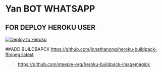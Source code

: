 # Yan BOT WHATSAPP
## FOR DEPLOY HEROKU USER


<p><a href="https://heroku.com/deploy?template="https://github.com/KurrXd/KurzBotAssistan"> <img src="https://www.herokucdn.com/deploy/button.svg" alt="Deploy to Heroku" /></a></p>

##ADD BUILDBAPCK
https://github.com/jonathanong/heroku-buildpack-ffmpeg-latest
> https://github.com/steeple-org/heroku-buildpack-imagemagick

